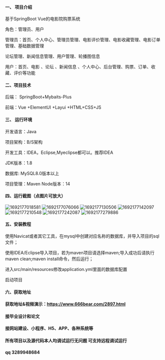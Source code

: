 #### 一、 项目介绍
基于SpringBoot Vue的电影院购票系统

角色：管理员、用户

管理员：首页、个人中心、管理员管理、电影评价管理、电影收藏管理、电影订单管理、基础数据管理

论坛管理、新闻信息管理、用户管理、轮播图信息

用户：首页、电影 、论坛 、新闻信息 、个人中心、后台管理、购票、订单、收藏、评价等功能

#### 二、项目技术
后端： SpringBoot+Mybaits-Plus

前端：Vue +ElementUI +Layui +HTML+CSS+JS

#### 三、 运行环境
开发语言：Java

项目架构：B/S架构

开发工具：IDEA，Eclipse,Myeclipse都可以。推荐IDEA

JDK版本：1.8

数据库: MySQL8.0版本以上

项目管理：Maven
Node版本：14
#### 四、运行截图（点图片可放大）

![1692177018581](https://github.com/666bears/moviel/assets/143094776/acb6679b-644a-48e7-a2ee-a068b5fef2c7)
![1692177076066](https://github.com/666bears/moviel/assets/143094776/f73a96b8-90d4-4bd2-96f0-fa3873355973)
![1692177130506](https://github.com/666bears/moviel/assets/143094776/6c516e83-3fe5-4871-9c49-2e45fd9820ab)
![1692177142097](https://github.com/666bears/moviel/assets/143094776/8458ae9f-0136-4ae5-9b96-e42737cc7158)
![1692177210548](https://github.com/666bears/moviel/assets/143094776/85615b5c-4e43-4062-8874-0b265388a4f7)
![1692177242087](https://github.com/666bears/moviel/assets/143094776/aeb66679-b290-45bd-9b99-4975c2078138)
![1692177279886](https://github.com/666bears/moviel/assets/143094776/cfa67e70-f038-4d8e-a175-0dc318dd3a3c)


#### 五、安装教程
使用Navicat或者其它工具，在mysql中创建对应名称的数据库，并导入项目的sql文件；

使用IDEA/Eclipse导入项目，若为maven项目请选择maven;导入成功后请执行maven clean;maven install命令，然后运行；

进入src/main/resources修改application.yml里面的数据库配置

启动项目
#### 六、获取地址
#### 获取地址&视频演示：https://www.666bear.com/2897.html

#### 接毕业设计和论文
#### 接网站建设、小程序、H5、APP、各种系统等
#### 所有项目以及源代码本人均调试运行无问题 可支持远程调试运行
#### qq 3289948684
